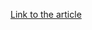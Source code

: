 [Link to the article](https://trendmicro.com/en_us/research/22/i/play-ransomware-s-attack-playbook-unmasks-it-as-another-hive-aff.html)
